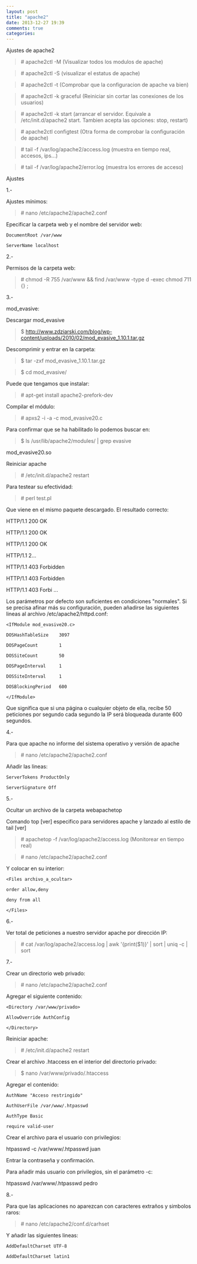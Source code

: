 ```yaml
---
layout: post
title: "apache2"
date: 2013-12-27 19:39
comments: true
categories: 
---
```

Ajustes de apache2

>\# apache2ctl -M    (Visualizar todos los modulos de apache)

>\# apache2ctl -S (visualizar el estatus de apache)

>\# apache2ctl -t  (Comprobar que la configuracion de apache va bien)

>\# apache2ctl -k graceful  (Reiniciar sin cortar las conexiones de los usuarios)

>\# apache2ctl -k start  (arrancar el servidor. Equivale a /etc/init.d/apache2 start. Tambien acepta las opciones: stop, restart)

>\# apache2ctl configtest (Otra forma de comprobar la configuración de apache)

>\# tail -f /var/log/apache2/access.log  (muestra en tiempo real, accesos, ips...)

>\# tail -f /var/log/apache2/error.log  (muestra los errores de acceso)

Ajustes

1.-

Ajustes mínimos:

>\# nano /etc/apache2/apache2.conf

Epecificar la carpeta web y el nombre del servidor web:

	DocumentRoot /var/www 

	ServerName localhost 

2.-

Permisos de la carpeta web:

>\# chmod -R 755 /var/www && find /var/www -type d -exec chmod 711 {} \; 

3.-

mod_evasive:

Descargar mod_evasive 

>$ http://www.zdziarski.com/blog/wp-content/uploads/2010/02/mod_evasive_1.10.1.tar.gz 

Descomprimir y entrar en la carpeta: 

>$ tar -zxf mod_evasive_1.10.1.tar.gz 

>$ cd mod_evasive/ 

Puede que tengamos que instalar: 

>\# apt-get install apache2-prefork-dev 

Compilar el módulo: 

>\# apxs2 -i -a -c mod_evasive20.c 

Para confirmar que se ha habilitado lo podemos buscar en: 

>$ ls /usr/lib/apache2/modules/ | grep evasive 

mod_evasive20.so 

Reiniciar apache 

>\# /etc/init.d/apache2 restart 

Para testear su efectividad: 

>\# perl test.pl 

Que viene en el mismo paquete descargado. El resultado correcto: 

HTTP/1.1 200 OK 

HTTP/1.1 200 OK 

HTTP/1.1 200 OK 

HTTP/1.1 2... 

HTTP/1.1 403 Forbidden 

HTTP/1.1 403 Forbidden 

HTTP/1.1 403 Forbi ... 

Los parámetros por defecto son suficientes en condiciones "normales". Si se precisa afinar más su configuración, pueden añadirse las siguientes lineas al archivo /etc/apache2/httpd.conf: 

	<IfModule mod_evasive20.c> 

	DOSHashTableSize    3097 

	DOSPageCount        1 

	DOSSiteCount        50 

	DOSPageInterval     1 

	DOSSiteInterval     1 

	DOSBlockingPeriod   600 

	</IfModule> 

Que significa que si una página o cualquier objeto de ella, recibe 50 peticiones por segundo cada segundo la IP será bloqueada durante 600 segundos.

4.-

Para que apache no informe del sistema operativo y versión de apache

>\# nano /etc/apache2/apache2.conf

Añadir las lineas:

	ServerTokens ProductOnly 

	ServerSignature Off

5.- 

Ocultar un archivo de la carpeta webapachetop

Comando top [ver] especifico para servidores apache y lanzado al estilo de tail [ver]

>\# apachetop -f /var/log/apache2/access.log (Monitorear en tiempo real)

>\# nano /etc/apache2/apache2.conf

Y colocar en su interior:

	<Files archivo_a_ocultar> 

	order allow,deny 

	deny from all 

	</Files>

6.-

Ver total de peticiones a nuestro servidor apache por dirección IP:

>\# cat /var/log/apache2/access.log | awk '{print($1)}' | sort | uniq -c | sort

7.-

Crear un directorio web privado:

>\# nano /etc/apache2/apache2.conf

Agregar el siguiente contenido:

	<Directory /var/www/privado>

	AllowOverride AuthConfig

	</Directory>

Reiniciar apache:

>\# /etc/init.d/apache2 restart

Crear el archivo .htaccess en el interior del directorio privado:

>$ nano /var/www/privado/.htaccess

Agregar el contenido:

	AuthName "Acceso restringido"

	AuthUserFile /var/www/.htpasswd

	AuthType Basic

	require valid-user

Crear el archivo para el usuario con privilegios:

htpasswd -c /var/www/.htpasswd juan

Entrar la contraseña y confirmación.

Para añadir más usuario con privilegios, sin el parámetro -c:

htpasswd /var/www/.htpasswd pedro

8.-

Para que las aplicaciones no aparezcan con caracteres extraños y simbolos raros:

>\# nano /etc/apache2/conf.d/carhset

Y añadir las siguientes lineas:

	AddDefaultCharset UTF-8

	AddDefaultCharset latin1

